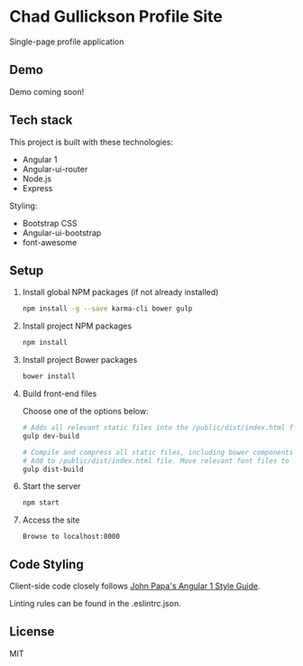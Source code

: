 # Chad Gullickson Profile Site
Single-page profile application

## Demo

Demo coming soon!

## Tech stack
This project is built with these technologies:

* Angular 1
* Angular-ui-router
* Node.js
* Express

Styling:

* Bootstrap CSS
* Angular-ui-bootstrap
* font-awesome

## Setup

1. Install global NPM packages (if not already installed)

	```bash
	npm install -g --save karma-cli bower gulp
	```

2. Install project NPM packages

	```bash
	npm install
	```

3. Install project Bower packages

	```bash
	bower install
	```

4. Build front-end files

	Choose one of the options below:

	```bash
	# Adds all relevant static files into the /public/dist/index.html file. Does not compile or compress CSS/JS.
	gulp dev-build
	```
	
	```bash
	# Compile and compress all static files, including bower components, into 1 CSS and 1 JS file.
	# Add to /public/dist/index.html file. Move relevant font files to /public/fonts.
	gulp dist-build
	```

<!--5. Set environment variables

	You'll need a mongo database installed somewhere, a sendgrid account API key for sending mail, and a secret key for encrypting JWTs:

	```
	DB_CONNECTION (MongoDB connection string)
  SENDGRID_DEVELOPMENT (a sendgrid account for sending mail)
  SESSION_SECRET_KEY (this can be any random set of letters and numbers)
	```-->

6. Start the server

	```bash
	npm start
	```

7. Access the site

	```
	Browse to localhost:8000
	```

## Code Styling

Client-side code closely follows [John Papa's Angular 1 Style Guide](https://github.com/johnpapa/angular-styleguide/tree/master/a1).

Linting rules can be found in the .eslintrc.json.

## License

MIT